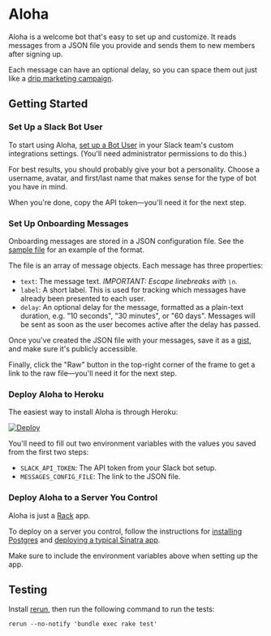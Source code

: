 # Aloha

Aloha is a welcome bot that's easy to set up and customize. It reads messages from a JSON file you provide and sends them to new members after signing up.

Each message can have an optional delay, so you can space them out just like a [drip marketing campaign](https://en.wikipedia.org/wiki/Drip_marketing).

## Getting Started

### Set Up a Slack Bot User

To start using Aloha, [set up a Bot User](https://my.slack.com/services/new/bot) in your Slack team's custom integrations settings. (You'll need administrator permissions to do this.)

For best results, you should probably give your bot a personality. Choose a username, avatar, and first/last name that makes sense for the type of bot you have in mind. 

When you're done, copy the API token—you'll need it for the next step.

### Set Up Onboarding Messages

Onboarding messages are stored in a JSON configuration file. See the [sample file](https://github.com/ftwnyc/aloha/blob/master/config/messages.json) for an example of the format.

The file is an array of message objects. Each message has three properties:

- `text`: The message text. *IMPORTANT: Escape linebreaks with `\n`.*
- `label`: A short label. This is used for tracking which messages have already been presented to each user.
- `delay`: An optional delay for the message, formatted as a plain-text duration, e.g. "10 seconds", "30 minutes", or "60 days". Messages will be sent as soon as the user becomes active after the delay has passed.

Once you've created the JSON file with your messages, save it as a [gist](https://gist.github.com/), and make sure it's publicly accessible. 

Finally, click the "Raw" button in the top-right corner of the frame to get a link to the raw file—you'll need it for the next step.

### Deploy Aloha to Heroku

The easiest way to install Aloha is through Heroku:

[![Deploy](https://www.herokucdn.com/deploy/button.svg)](https://heroku.com/deploy)

You'll need to fill out two environment variables with the values you saved from the first two steps:

- `SLACK_API_TOKEN`: The API token from your Slack bot setup.
- `MESSAGES_CONFIG_FILE`: The link to the JSON file.

### Deploy Aloha to a Server You Control

Aloha is just a [Rack](https://github.com/rack/rack) app. 

To deploy on a server you control, follow the instructions for [installing Postgres](https://wiki.postgresql.org/wiki/Detailed_installation_guides) and [deploying a typical Sinatra app](http://recipes.sinatrarb.com/p/deployment).

Make sure to include the environment variables above when setting up the app.

## Testing

Install [rerun](https://github.com/alexch/rerun), then run the following command to run the tests:

    rerun --no-notify 'bundle exec rake test'